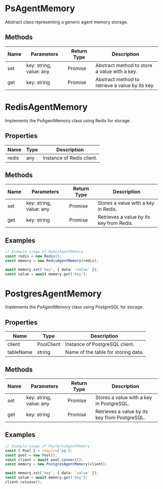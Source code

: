 # PsAgentMemory

Abstract class representing a generic agent memory storage.

## Methods

| Name       | Parameters        | Return Type      | Description                                     |
|------------|-------------------|------------------|-------------------------------------------------|
| set        | key: string, value: any | Promise<void> | Abstract method to store a value with a key.   |
| get        | key: string       | Promise<any>     | Abstract method to retrieve a value by its key. |

# RedisAgentMemory

Implements the PsAgentMemory class using Redis for storage.

## Properties

| Name       | Type | Description               |
|------------|------|---------------------------|
| redis      | any  | Instance of Redis client. |

## Methods

| Name       | Parameters        | Return Type      | Description                                     |
|------------|-------------------|------------------|-------------------------------------------------|
| set        | key: string, value: any | Promise<void> | Stores a value with a key in Redis.            |
| get        | key: string       | Promise<any>     | Retrieves a value by its key from Redis.        |

## Examples

```typescript
// Example usage of RedisAgentMemory
const redis = new Redis();
const memory = new RedisAgentMemory(redis);

await memory.set('key', { data: 'value' });
const value = await memory.get('key');
```

# PostgresAgentMemory

Implements the PsAgentMemory class using PostgreSQL for storage.

## Properties

| Name       | Type        | Description                        |
|------------|-------------|------------------------------------|
| client     | PoolClient  | Instance of PostgreSQL client.     |
| tableName  | string      | Name of the table for storing data.|

## Methods

| Name       | Parameters        | Return Type      | Description                                     |
|------------|-------------------|------------------|-------------------------------------------------|
| set        | key: string, value: any | Promise<void> | Stores a value with a key in PostgreSQL.       |
| get        | key: string       | Promise<any>     | Retrieves a value by its key from PostgreSQL.   |

## Examples

```typescript
// Example usage of PostgresAgentMemory
const { Pool } = require('pg');
const pool = new Pool();
const client = await pool.connect();
const memory = new PostgresAgentMemory(client);

await memory.set('key', { data: 'value' });
const value = await memory.get('key');
client.release();
```
